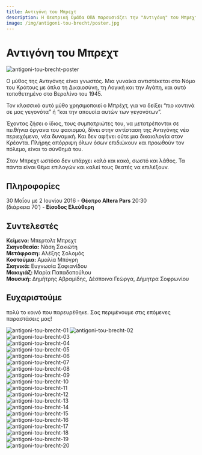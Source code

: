 ```yaml
---
title: Αντιγόνη του Μπρεχτ
description: Η Θεατρική Ομάδα ΟΠΑ παρουσιάζει την "Αντιγόνη" του Μπρεχτ, ένα έργο για τη δικαιοσύνη, τη λογική, την αγάπη και την αντίσταση στον φασισμό, τοποθετημένο στο Βερολίνο του 1945.
image: /img/antigoni-tou-brecht/poster.jpg
---
```


# Αντιγόνη του Μπρεχτ
![antigoni-tou-brecht-poster](/img/antigoni-tou-brecht/poster.jpg)

Ο μύθος της Αντιγόνης είναι γνωστός. Μια γυναίκα αντιστέκεται στο Νόμο του Κράτους με όπλα τη Δικαιοσύνη, τη Λογική και την Αγάπη, και αυτό τοποθετημένο στο Βερολίνο του 1945.

Τον κλασσικό αυτό μύθο χρησιμοποιεί ο Μπρέχτ, για να δείξει “πιο κοντινά σε μας γεγονότα” ή “και την απουσία αυτών των γεγονότων”.

Έχοντας ζήσει ο ίδιος, τους συμπατριώτες του, να μετατρέπονται σε πειθήνια όργανα του φασισμού, δίνει στην αντίσταση της Αντιγόνης νέο περιεχόμενο, νέα δυναμική. Και δεν αφήνει ούτε μια δικαιολογία στον Κρέοντα. Πλήρης απόρριψη όλων όσων επιδιώκουν και προωθούν τον πόλεμο, είναι το σύνθημά του.

Στον Μπρεχτ ωστόσο δεν υπάρχει καλό και κακό, σωστό και λάθος. Τα πάντα είναι θέμα επιλογών και καλεί τους θεατές να επιλέξουν.

## Πληροφορίες
30 Μαΐου με 2 Ιουνίου 2016 - **Θέατρο Altera Pars** 20:30  
(διάρκεια 70′) - **Είσοδος Ελεύθερη**

## Συντελεστές
**Κείμενο:** Μπερτολτ Μπρεχτ  
**Σκηνοθεσία:** Νάση Σακιώτη  
**Μετάφραση:** Αλέξης Σολομός  
**Κοστούμια:** Αμαλία Μπόγρη  
**Σκηνικά:** Ευγνωσία Σοφιανίδου  
**Μακιγιάζ:** Μαρία Παπαδοπούλου  
**Μουσική:** Δημήτρης Αβραμίδης, Δέσποινα Γεώργα, Δήμητρα Σοφρωνίου

## Ευχαριστούμε 
πολύ το κοινό που παρευρέθηκε. Σας περιμένουμε στις επόμενες παραστάσεις μας!

![antigoni-tou-brecht-01](/img/antigoni-tou-brecht/01.jpg)
![antigoni-tou-brecht-02](/img/antigoni-tou-brecht/02.jpg)  
![antigoni-tou-brecht-03](/img/antigoni-tou-brecht/03.jpg)  
![antigoni-tou-brecht-04](/img/antigoni-tou-brecht/04.jpg)  
![antigoni-tou-brecht-05](/img/antigoni-tou-brecht/05.jpg)  
![antigoni-tou-brecht-06](/img/antigoni-tou-brecht/06.jpg)  
![antigoni-tou-brecht-07](/img/antigoni-tou-brecht/07.jpg)  
![antigoni-tou-brecht-08](/img/antigoni-tou-brecht/08.jpg)  
![antigoni-tou-brecht-09](/img/antigoni-tou-brecht/09.jpg)  
![antigoni-tou-brecht-10](/img/antigoni-tou-brecht/10.jpg)  
![antigoni-tou-brecht-11](/img/antigoni-tou-brecht/11.jpg)  
![antigoni-tou-brecht-12](/img/antigoni-tou-brecht/12.jpg)  
![antigoni-tou-brecht-13](/img/antigoni-tou-brecht/13.jpg)  
![antigoni-tou-brecht-14](/img/antigoni-tou-brecht/14.jpg)  
![antigoni-tou-brecht-15](/img/antigoni-tou-brecht/15.jpg)  
![antigoni-tou-brecht-16](/img/antigoni-tou-brecht/16.jpg)  
![antigoni-tou-brecht-17](/img/antigoni-tou-brecht/17.jpg)  
![antigoni-tou-brecht-18](/img/antigoni-tou-brecht/18.jpg)  
![antigoni-tou-brecht-19](/img/antigoni-tou-brecht/19.jpg)  
![antigoni-tou-brecht-20](/img/antigoni-tou-brecht/20.jpg)
